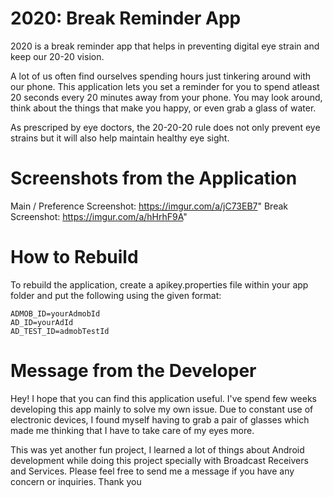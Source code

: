 # 2020: Break Reminder App
2020 is a break reminder app that helps in preventing digital eye strain and keep our 20-20 vision. 

A lot of us often find ourselves spending hours just tinkering around with our phone. This application lets you set a reminder for you to spend atleast 20 seconds every 20 minutes away from your phone. You may look around, think about the things that make you happy, or even grab a glass of water. 

As prescriped by eye doctors, the 20-20-20 rule does not only prevent eye strains but it will also help maintain healthy eye sight.

# Screenshots from the Application
Main / Preference Screenshot: https://imgur.com/a/jC73EB7"
Break Screenshot: https://imgur.com/a/hHrhF9A"

# How to Rebuild
To rebuild the application, create a apikey.properties file within your app folder and put the following using the given format:
```
ADMOB_ID=yourAdmobId
AD_ID=yourAdId
AD_TEST_ID=admobTestId
```    

# Message from the Developer
Hey! I hope that you can find this application useful. I've spend few weeks developing this app mainly to solve my own issue. Due to constant use of electronic devices, I found myself having to grab a pair of glasses which made me thinking that I have to take care of my eyes more. 

This was yet another fun project, I learned a lot of things about Android development while doing this project specially with Broadcast Receivers and Services. Please feel free to send me a message if you have any concern or inquiries. Thank you
